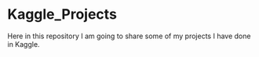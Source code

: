 # Kaggle_Projects
Here in this repository I am going to share some of my projects I have done in Kaggle.
